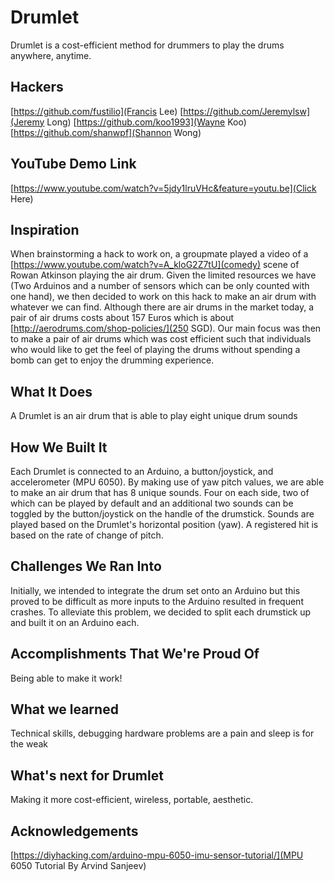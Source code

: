 # Drumlet
Drumlet is a cost-efficient method for drummers to play the drums anywhere, anytime.

## Hackers
[https://github.com/fustilio](Francis Lee)
[https://github.com/Jeremylsw](Jeremy Long)
[https://github.com/koo1993](Wayne Koo)
[https://github.com/shanwpf](Shannon Wong)


## YouTube Demo Link
[https://www.youtube.com/watch?v=5jdy1lruVHc&feature=youtu.be](Click Here)

## Inspiration 
When brainstorming a hack to work on, a groupmate played a video of a [https://www.youtube.com/watch?v=A_kloG2Z7tU](comedy) scene of Rowan Atkinson playing the air drum. Given the limited resources we have (Two Arduinos and a number of sensors which can be only counted with one hand), we then decided to work on this hack to make an air drum with whatever we can find. Although there are air drums in the market today, a pair of air drums costs about 157 Euros which is about [http://aerodrums.com/shop-policies/](250 SGD). Our main focus was then to make a pair of air drums which was cost efficient such that individuals who would like to get the feel of playing the drums without spending a bomb can get to enjoy the drumming experience.

## What It Does
A Drumlet is an air drum that is able to play eight unique drum sounds

## How We Built It
Each Drumlet is connected to an Arduino, a button/joystick, and accelerometer (MPU 6050). By making use of yaw pitch values, we are able to make an air drum that has 8 unique sounds. Four on each side, two of which can be played by default and an additional two sounds can be toggled by the button/joystick on the handle of the drumstick. Sounds are played based on the Drumlet's horizontal position (yaw). A registered hit is based on the rate of change of pitch. 

## Challenges We Ran Into
Initially, we intended to integrate the drum set onto an Arduino but this proved to be difficult as more inputs to the Arduino resulted in frequent crashes. To alleviate this problem, we decided to split each drumstick up and built it on an Arduino each.

## Accomplishments That We're Proud Of
Being able to make it work!

## What we learned
Technical skills, debugging hardware problems are a pain and sleep is for the weak

## What's next for Drumlet
Making it more cost-efficient, wireless, portable, aesthetic.

## Acknowledgements
[https://diyhacking.com/arduino-mpu-6050-imu-sensor-tutorial/](MPU 6050 Tutorial By Arvind Sanjeev)


